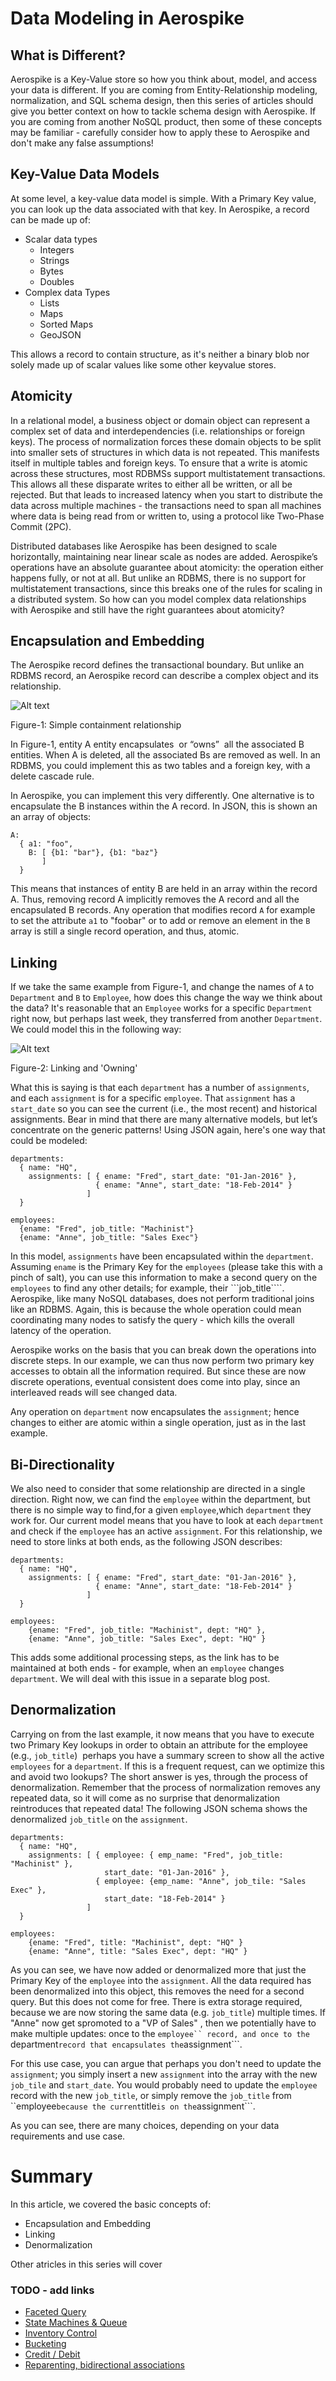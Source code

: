 # Data Modeling in Aerospike

## What is Different?
Aerospike is a Key­-Value store ­so how you think about, model, and access your data is different. If you are coming from Entity­-Relationship modeling, normalization, and SQL schema design, then this series of articles should give you better context on how to tackle schema design with Aerospike. If you are coming from another NoSQL product, then some of these concepts may be familiar ­- carefully consider how to apply these to Aerospike and don't make any false assumptions!

## Key­-Value Data Models
At some level, a key­-value data model is simple. With a Primary Key value, you can look up the data associated with that key. In Aerospike, a record can be made up of:
* Scalar data types
  * Integers
  * Strings
  * Bytes
  * Doubles
* Complex data Types
  * Lists
  * Maps
  * Sorted Maps
  * GeoJSON

This allows a record to contain structure, as it's neither a binary blob nor solely made up of scalar values like some other key­value stores.

## Atomicity
In a relational model, a business object or domain object can represent a complex set of data and interdependencies (i.e. relationships or foreign keys). The process of normalization forces these domain objects to be split into smaller sets of structures in which data is not repeated. This manifests itself in multiple tables and foreign keys. To ensure that a write is atomic across these structures, most RDBMSs support multi­statement transactions. This allows all these disparate writes to either all be written, or all be rejected. But that leads to increased latency when you start to distribute the data across multiple machines - the transactions need to span all machines where data is being read from or written to, using a protocol like Two­-Phase Commit (2PC).

Distributed databases like Aerospike has been designed to scale horizontally, maintaining near linear scale as nodes are added. Aerospike’s operations have an absolute guarantee about atomicity: the operation either happens fully, or not at all. But unlike an RDBMS, there is no support for multi­statement transactions, since this breaks one of the rules for scaling in a distributed system. So how can you model complex data relationships with Aerospike and still have the right guarantees about atomicity?

## Encapsulation and Embedding
The Aerospike record defines the transactional boundary. But unlike an RDBMS record, an Aerospike record can describe a complex object and its relationship.

![Alt text](figure-1.png "Figure­-1: Simple containment relationship")

Figure­-1: Simple containment relationship

In Figure­-1, entity A entity encapsulates ­ or “owns” ­ all the associated B entities. When A is deleted, all the associated Bs are removed as well. In an RDBMS, you could implement this as two tables and a foreign key, with a delete cascade rule.

In Aerospike, you can implement this very differently. One alternative is to encapsulate the B instances within the A record. In JSON, this is shown an an array of objects:

```
A:
  { a1: "foo",
    B: [ {b1: "bar"}, {b1: "baz"}
       ]
  }
```

This means that instances of entity B are held in an array within the record A. Thus, removing record A implicitly removes the A record and all the encapsulated B records. Any operation that modifies record ```A```­ for example to set the attribute ```a1``` to "foobar" or to add or remove an element in the ```B``` array ­is still a single record operation, and thus, atomic.

## Linking
If we take the same example from Figure­-1, and change the names of ```A``` to ```Department``` and ```B``` to ```Employee```, how does this change the way we think about the data? It's reasonable that an ```Employee``` works for a specific ```Department``` right now, but perhaps last week, they transferred from another ```Department```. We could model this in the following way:

![Alt text](figure-2.png?raw=true "Figure­-2: Linking and 'Owning'")

Figure­-2: Linking and 'Owning'

What this is saying is that each ```department``` has a number of ```assignments```, and each ```assignment``` is for a specific ```employee```. That ```assignment``` has a ```start_date``` so you can see the current (i.e., the most recent) and historical assignments. Bear in mind that there are many alternative models, but let’s concentrate on the generic patterns!
Using JSON again, here's one way that could be modeled:

```
departments:
  { name: "HQ",
    assignments: [ { ename: "Fred", start_date: "01-Jan-2016" },
                   { ename: "Anne", start_date: "18-Feb-2014" }
                 ]
  }

employees:
  {ename: "Fred", job_title: "Machinist"}
  {ename: "Anne", job_title: "Sales Exec"}
```

In this model, ```assignments``` have been encapsulated within the ```department```. Assuming ```ename``` is the Primary Key for the ```employees``` (please take this with a pinch of salt), you can use this information to make a second query on the ```employees``` to find any other details; for example, their ```job_title````. Aerospike, like many NoSQL databases, does not perform traditional joins like an RDBMS. Again, this is because the whole operation could mean coordinating many nodes to satisfy the query ­- which kills the overall latency of the operation.

Aerospike works on the basis that you can break down the operations into discrete steps. In our example, we can thus now perform two primary key accesses to obtain all the information required. But since these are now discrete operations, eventual consistent does come into play, since an interleaved reads will see changed data.

Any operation on ```department``` now encapsulates the ```assignment```; hence changes to either are atomic within a single operation, just as in the last example.

## Bi-­Directionality
We also need to consider that some relationship are directed in a single direction. Right now, we can find the ```employee``` within the department, but there is no simple way to find,for a given ```employee```,which ```department``` they work for. Our current model means that you have to look at each ```department``` and check if the ```employee``` has an active ```assignment```. For this relationship, we need to store links at both ends, as the following JSON describes:

```
departments:
  { name: "HQ",
    assignments: [ { ename: "Fred", start_date: "01-Jan-2016" }, 
                   { ename: "Anne", start_date: "18-Feb-2014" }
                 ]
  }

employees:
    {ename: "Fred", job_title: "Machinist", dept: "HQ" },
    {ename: "Anne", job_title: "Sales Exec", dept: "HQ" }
```

This adds some additional processing steps, as the link has to be maintained at both ends ­- for example, when an ```employee``` changes ```department```. We will deal with this issue in a separate blog post.

## Denormalization
Carrying on from the last example, it now means that you have to execute two Primary Key lookups in order to obtain an attribute for the employee (e.g., ```job_title```) ­ perhaps you have a summary screen to show all the active ```employees``` for a ```department```. If this is a frequent request, can we optimize this and avoid two lookups? The short answer is yes, through the process of denormalization. Remember that the process of normalization removes any repeated data, so it will come as no surprise that denormalization reintroduces that repeated data! The following JSON schema shows the denormalized ```job_title``` on the ```assignment```.

```
departments:
  { name: "HQ",
    assignments: [ { employee: { emp_name: "Fred", job_title: "Machinist" }, 
                     start_date: "01-Jan-2016" },
                   { employee: {emp_name: "Anne", job_tile: "Sales Exec" },
                     start_date: "18-Feb-2014" }
                 ]
  }

employees:
    {ename: "Fred", title: "Machinist", dept: "HQ" }
    {ename: "Anne", title: "Sales Exec", dept: "HQ" }
```

As you can see, we have now added or denormalized more that just the Primary Key of the ```employee``` into the ```assignment```. All the data required has been denormalized into this object, this removes the need for a second query. But this does not come for free. There is extra storage required, because we are now storing the same data (e.g. ```job_title```) multiple times. If "Anne" now get spromoted to a "VP of Sales" , then we potentially have to make multiple updates: once to the ```employee`` record, and once to the ```department``` record that encapsulates the ```assignment```.

For this use case, you can argue that perhaps you don't need to update the ```assignment```; you simply insert a new ```assignment``` into the array with the new ```job_tile``` and ```start_date```. You would probably need to update the ```employee``` record with the new ```job_title```, or simply remove the ```job_title``` from ``employee``` because the current ```title``` is on the ```assignment```.

As you can see, there are many choices, depending on your data requirements and use case.

# Summary

In this article, we covered the basic concepts of: 
* Encapsulation and Embedding
* Linking
* Denormalization

Other atricles in this series will cover
### TODO - add links
* [Faceted Query](faceting/README.md)
* [State Machines & Queue](/state_machines/README.md)
* [Inventory Control](/inventory/README.md)
* [Bucketing](/activity_stream/README.md)
* [Credit / Debit](/credit_debit/README.md)
* [Reparenting, bi­directional associations](/reparenting/README.md)

